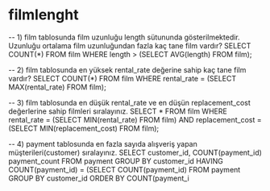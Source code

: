 # filmlenght
-- 1) film tablosunda film uzunluğu length sütununda gösterilmektedir. Uzunluğu ortalama film uzunluğundan fazla kaç tane film vardır?
SELECT COUNT(*)
FROM film
WHERE length > (SELECT AVG(length) FROM film);

-- 2) film tablosunda en yüksek rental_rate değerine sahip kaç tane film vardır?
SELECT COUNT(*)
FROM film
WHERE rental_rate = (SELECT MAX(rental_rate) FROM film);

-- 3) film tablosunda en düşük rental_rate ve en düşün replacement_cost değerlerine sahip filmleri sıralayınız.
SELECT *
FROM film
WHERE rental_rate = (SELECT MIN(rental_rate) FROM film)
	AND replacement_cost = (SELECT MIN(replacement_cost) FROM film);

-- 4) payment tablosunda en fazla sayıda alışveriş yapan müşterileri(customer) sıralayınız.
SELECT customer_id, COUNT(payment_id) payment_count
FROM payment
GROUP BY customer_id
HAVING COUNT(payment_id) = (SELECT COUNT(payment_id) 
			    FROM payment 
		  	    GROUP BY customer_id 
			    ORDER BY COUNT(payment_i
